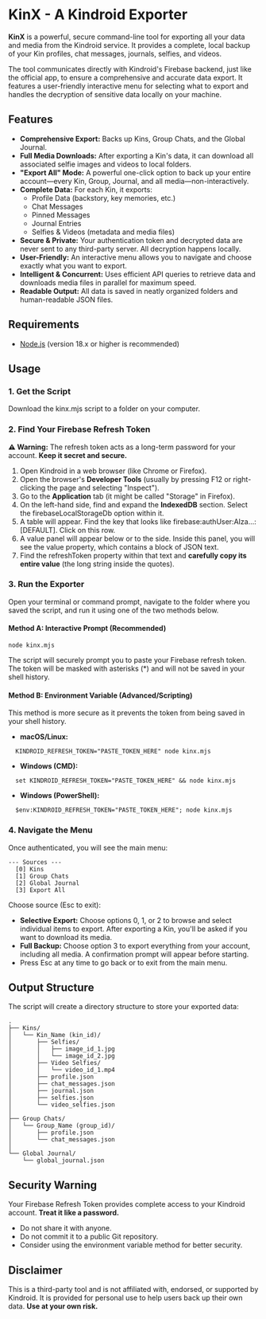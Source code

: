 # **KinX - A Kindroid Exporter**

**KinX** is a powerful, secure command-line tool for exporting all your data and media from the Kindroid service. It provides a complete, local backup of your Kin profiles, chat messages, journals, selfies, and videos.

The tool communicates directly with Kindroid's Firebase backend, just like the official app, to ensure a comprehensive and accurate data export. It features a user-friendly interactive menu for selecting what to export and handles the decryption of sensitive data locally on your machine.

## **Features**

* **Comprehensive Export:** Backs up Kins, Group Chats, and the Global Journal.  
* **Full Media Downloads:** After exporting a Kin's data, it can download all associated selfie images and videos to local folders.  
* **"Export All" Mode:** A powerful one-click option to back up your entire account—every Kin, Group, Journal, and all media—non-interactively.  
* **Complete Data:** For each Kin, it exports:  
  * Profile Data (backstory, key memories, etc.)  
  * Chat Messages  
  * Pinned Messages  
  * Journal Entries  
  * Selfies & Videos (metadata and media files)  
* **Secure & Private:** Your authentication token and decrypted data are never sent to any third-party server. All decryption happens locally.  
* **User-Friendly:** An interactive menu allows you to navigate and choose exactly what you want to export.  
* **Intelligent & Concurrent:** Uses efficient API queries to retrieve data and downloads media files in parallel for maximum speed.  
* **Readable Output:** All data is saved in neatly organized folders and human-readable JSON files.

## **Requirements**

* [Node.js](https://nodejs.org/) (version 18.x or higher is recommended)

## **Usage**

### **1. Get the Script**

Download the kinx.mjs script to a folder on your computer.

### **2. Find Your Firebase Refresh Token**

**⚠️ Warning:** The refresh token acts as a long-term password for your account. **Keep it secret and secure.**

1. Open Kindroid in a web browser (like Chrome or Firefox).  
2. Open the browser's **Developer Tools** (usually by pressing F12 or right-clicking the page and selecting "Inspect").  
3. Go to the **Application** tab (it might be called "Storage" in Firefox).  
4. On the left-hand side, find and expand the **IndexedDB** section. Select the firebaseLocalStorageDb option within it.  
5. A table will appear. Find the key that looks like firebase:authUser:AIza...:[DEFAULT]. Click on this row.  
6. A value panel will appear below or to the side. Inside this panel, you will see the value property, which contains a block of JSON text.  
7. Find the refreshToken property within that text and **carefully copy its entire value** (the long string inside the quotes).

### **3. Run the Exporter**

Open your terminal or command prompt, navigate to the folder where you saved the script, and run it using one of the two methods below.

#### **Method A: Interactive Prompt (Recommended)**

```
node kinx.mjs
```

The script will securely prompt you to paste your Firebase refresh token. The token will be masked with asterisks (*) and will not be saved in your shell history.

#### **Method B: Environment Variable (Advanced/Scripting)**

This method is more secure as it prevents the token from being saved in your shell history.

* **macOS/Linux:**
```
  KINDROID_REFRESH_TOKEN="PASTE_TOKEN_HERE" node kinx.mjs
```

* **Windows (CMD):**  
```
  set KINDROID_REFRESH_TOKEN="PASTE_TOKEN_HERE" && node kinx.mjs
```

* **Windows (PowerShell):**  
```
  $env:KINDROID_REFRESH_TOKEN="PASTE_TOKEN_HERE"; node kinx.mjs
```

### **4. Navigate the Menu**

Once authenticated, you will see the main menu:

```
--- Sources ---  
  [0] Kins  
  [1] Group Chats  
  [2] Global Journal  
  [3] Export All
```

Choose source (Esc to exit):

* **Selective Export:** Choose options 0, 1, or 2 to browse and select individual items to export. After exporting a Kin, you'll be asked if you want to download its media.  
* **Full Backup:** Choose option 3 to export everything from your account, including all media. A confirmation prompt will appear before starting.  
* Press Esc at any time to go back or to exit from the main menu.

## **Output Structure**

The script will create a directory structure to store your exported data:

```
.
├── Kins/  
│   └── Kin_Name (kin_id)/  
│       ├── Selfies/  
│       │   ├── image_id_1.jpg  
│       │   └── image_id_2.jpg  
│       ├── Video Selfies/  
│       │   └── video_id_1.mp4  
│       ├── profile.json  
│       ├── chat_messages.json  
│       ├── journal.json  
│       ├── selfies.json  
│       └── video_selfies.json  
│  
├── Group Chats/  
│   └── Group_Name (group_id)/  
│       ├── profile.json  
│       └── chat_messages.json  
│  
└── Global Journal/  
    └── global_journal.json
```

## **Security Warning**

Your Firebase Refresh Token provides complete access to your Kindroid account. **Treat it like a password.**

* Do not share it with anyone.  
* Do not commit it to a public Git repository.  
* Consider using the environment variable method for better security.

## **Disclaimer**

This is a third-party tool and is not affiliated with, endorsed, or supported by Kindroid. It is provided for personal use to help users back up their own data. **Use at your own risk.**
